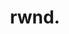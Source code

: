 ---
description: 把视频后退播放。
layout: post
results:
- primaryGenreName: Photo & Video
  version: '1.0'
  artworkUrl100: http://a1333.phobos.apple.com/us/r30/Purple3/v4/bd/21/77/bd217777-2f96-a640-ea9e-92abcc7b5024/mzl.cnagbcxp.png
  trackViewUrl: https://itunes.apple.com/cn/app/rwnd./id898138605?mt=8&uo=4
  artworkUrl60: http://a1841.phobos.apple.com/us/r30/Purple5/v4/14/d2/1b/14d21b4e-cf4b-24ba-ff12-0e2c7b91b863/AppIcon60x60_2x.png
  minimumOsVersion: '7.0'
  sellerName: Zarfo Pty Ltd
  supportedDevices:
  - iPhone5c
  - iPadFourthGen
  - iPadFourthGen4G
  - iPhone5
  - iPadMini
  - iPodTouchFifthGen
  - iPadThirdGen
  - iPhone5s
  - iPhone4S
  - iPadThirdGen4G
  - iPadMini4G
  genres:
  - 摄影与录像
  - 社交
  trackName: rwnd.
  description: 'What does it look like jumping out a pool backwards? Have
    you ever tried eating in reverse? You can find out what it looks like
    with rwnd.


    - Create short reversing clips from your camera or your camera roll.

    - See how popular your video is with a live loop count.

    - Share it to Facebook, Twitter, Tumblr, Vine or just copy the link and
    put it anywhere.

    - Heart videos you love to watch again later.'
  price: 0
  trackId: 898138605
  releaseDate: '2014-08-28T01:25:56Z'
  screenshotUrls:
  - http://a1.mzstatic.com/us/r30/Purple4/v4/3d/9a/15/3d9a15c2-4151-974d-8335-f547666fca75/screen1136x1136.jpeg
  - http://a2.mzstatic.com/us/r30/Purple4/v4/9a/ed/b0/9aedb0e2-e6bb-72aa-50cc-5f67815b98d3/screen1136x1136.jpeg
  - http://a5.mzstatic.com/us/r30/Purple5/v4/20/88/e4/2088e450-074a-e264-3f8d-29ad8741ad1a/screen1136x1136.jpeg
  - http://a2.mzstatic.com/us/r30/Purple5/v4/c4/4a/cf/c44acf22-b4c1-bc9f-4e30-705db922352e/screen1136x1136.jpeg
  - http://a5.mzstatic.com/us/r30/Purple3/v4/b1/53/1d/b1531d18-5674-e7f1-ba6c-684e5dd46b9e/screen1136x1136.jpeg
  artistViewUrl: https://itunes.apple.com/cn/artist/zarfo-pty-ltd/id639944450?uo=4
  primaryGenreId: 6008
  kind: software
  fileSizeBytes: '13791968'
  bundleId: com.Zarfo.RWND
  sellerUrl: http://www.rwndapp.com
  trackContentRating: 4+
  artistName: Zarfo Pty Ltd
  trackCensoredName: rwnd.
  isGameCenterEnabled: false
  contentAdvisoryRating: 4+
  languageCodesISO2A:
  - EN
  features: &a []
  wrapperType: software
  artworkUrl512: http://a1333.phobos.apple.com/us/r30/Purple3/v4/bd/21/77/bd217777-2f96-a640-ea9e-92abcc7b5024/mzl.cnagbcxp.png
  formattedPrice: 免费
  artistId: 639944450
  genreIds:
  - '6008'
  - '6005'
  currency: CNY
  ipadScreenshotUrls: *a
category: 摄影与录像
tags: tag1
resultCount: 1
title: rwnd.

---